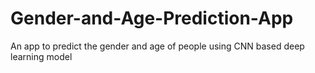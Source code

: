 # Gender-and-Age-Prediction-App
An app to predict the gender and age of people using CNN based deep learning model 
